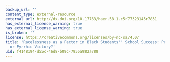 ```yaml
---
backup_url: ''
content_type: external-resource
external_url: http://dx.doi.org/10.17763/haer.58.1.c5r77323145r7831
has_external_licence_warning: true
has_external_license_warning: true
is_broken: ''
license: https://creativecommons.org/licenses/by-nc-sa/4.0/
title: 'Racelessness as a Factor in Black Students'' School Success: Pragmatic Strategy
  or Pyrrhic Victory?'
uid: f4148194-d55c-46d8-b09c-7955a982a788
---
```

